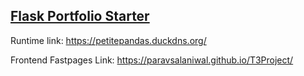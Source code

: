 ## [Flask Portfolio Starter](https://github.com/nighthawkcoders/flask_portfolio)
Runtime link: https://petitepandas.duckdns.org/

Frontend Fastpages Link: https://paravsalaniwal.github.io/T3Project/
